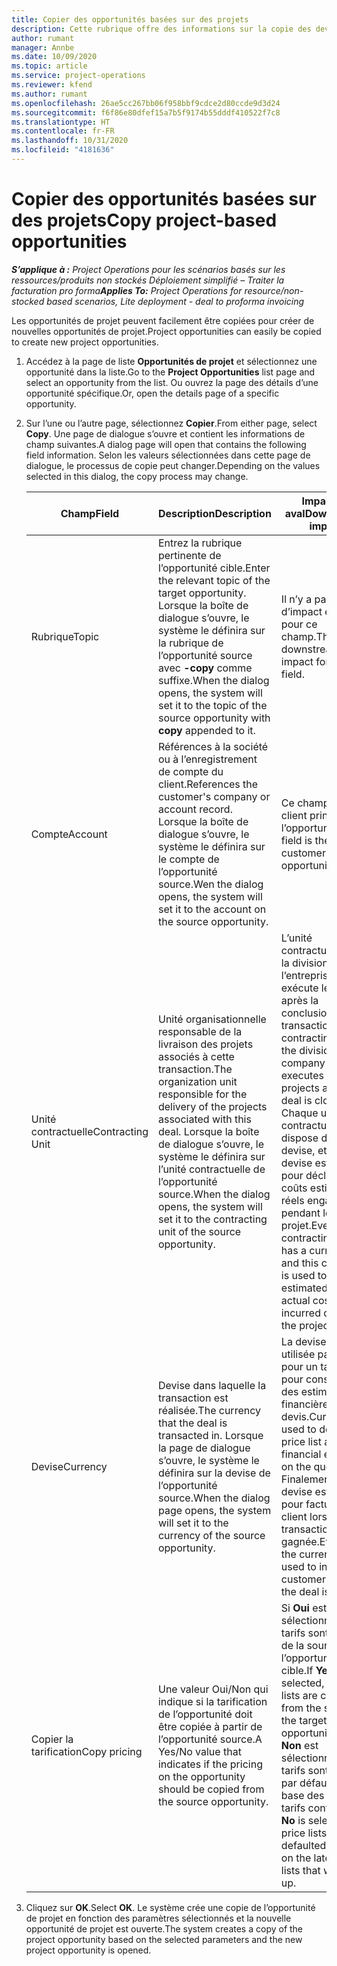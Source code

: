 ```yaml
---
title: Copier des opportunités basées sur des projets
description: Cette rubrique offre des informations sur la copie des devis selon les opportunités dans Project Operations.
author: rumant
manager: Annbe
ms.date: 10/09/2020
ms.topic: article
ms.service: project-operations
ms.reviewer: kfend
ms.author: rumant
ms.openlocfilehash: 26ae5cc267bb06f958bbf9cdce2d80ccde9d3d24
ms.sourcegitcommit: f6f86e80dfef15a7b5f9174b55dddf410522f7c8
ms.translationtype: HT
ms.contentlocale: fr-FR
ms.lasthandoff: 10/31/2020
ms.locfileid: "4181636"
---
```

# <a name="copy-project-based-opportunities"></a><span data-ttu-id="d2756-103">Copier des opportunités basées sur des projets</span><span class="sxs-lookup"><span data-stu-id="d2756-103">Copy project-based opportunities</span></span>

<span data-ttu-id="d2756-104">_**S’applique à :** Project Operations pour les scénarios basés sur les ressources/produits non stockés Déploiement simplifié – Traiter la facturation pro forma_</span><span class="sxs-lookup"><span data-stu-id="d2756-104">_**Applies To:** Project Operations for resource/non-stocked based scenarios, Lite deployment - deal to proforma invoicing_</span></span>


<span data-ttu-id="d2756-105">Les opportunités de projet peuvent facilement être copiées pour créer de nouvelles opportunités de projet.</span><span class="sxs-lookup"><span data-stu-id="d2756-105">Project opportunities can easily be copied to create new project opportunities.</span></span> 

1. <span data-ttu-id="d2756-106">Accédez à la page de liste **Opportunités de projet** et sélectionnez une opportunité dans la liste.</span><span class="sxs-lookup"><span data-stu-id="d2756-106">Go to the **Project Opportunities** list page and select an opportunity from the list.</span></span> <span data-ttu-id="d2756-107">Ou ouvrez la page des détails d’une opportunité spécifique.</span><span class="sxs-lookup"><span data-stu-id="d2756-107">Or, open the details page of a specific opportunity.</span></span> 
2. <span data-ttu-id="d2756-108">Sur l’une ou l’autre page, sélectionnez **Copier**.</span><span class="sxs-lookup"><span data-stu-id="d2756-108">From either page, select **Copy**.</span></span> <span data-ttu-id="d2756-109">Une page de dialogue s’ouvre et contient les informations de champ suivantes.</span><span class="sxs-lookup"><span data-stu-id="d2756-109">A dialog page will open that contains the following field information.</span></span> <span data-ttu-id="d2756-110">Selon les valeurs sélectionnées dans cette page de dialogue, le processus de copie peut changer.</span><span class="sxs-lookup"><span data-stu-id="d2756-110">Depending on the values selected in this dialog, the copy process may change.</span></span>

    | <span data-ttu-id="d2756-111">**Champ**</span><span class="sxs-lookup"><span data-stu-id="d2756-111">**Field**</span></span> | <span data-ttu-id="d2756-112">**Description**</span><span class="sxs-lookup"><span data-stu-id="d2756-112">**Description**</span></span> | <span data-ttu-id="d2756-113">**Impact en aval**</span><span class="sxs-lookup"><span data-stu-id="d2756-113">**Downstream impact**</span></span> |
    | --- | --- | --- |
    | <span data-ttu-id="d2756-114">Rubrique</span><span class="sxs-lookup"><span data-stu-id="d2756-114">Topic</span></span> | <span data-ttu-id="d2756-115">Entrez la rubrique pertinente de l’opportunité cible.</span><span class="sxs-lookup"><span data-stu-id="d2756-115">Enter the relevant topic of the target opportunity.</span></span> <span data-ttu-id="d2756-116">Lorsque la boîte de dialogue s’ouvre, le système le définira sur la rubrique de l’opportunité source avec **-copy** comme suffixe.</span><span class="sxs-lookup"><span data-stu-id="d2756-116">When the dialog opens, the system will set it to the topic of the source opportunity with **copy** appended to it.</span></span> | <span data-ttu-id="d2756-117">Il n’y a pas d’impact en aval pour ce champ.</span><span class="sxs-lookup"><span data-stu-id="d2756-117">There's no downstream impact for this field.</span></span> |
    | <span data-ttu-id="d2756-118">Compte</span><span class="sxs-lookup"><span data-stu-id="d2756-118">Account</span></span> | <span data-ttu-id="d2756-119">Références à la société ou à l’enregistrement de compte du client.</span><span class="sxs-lookup"><span data-stu-id="d2756-119">References the customer's company or account record.</span></span> <span data-ttu-id="d2756-120">Lorsque la boîte de dialogue s’ouvre, le système le définira sur le compte de l’opportunité source.</span><span class="sxs-lookup"><span data-stu-id="d2756-120">Wen the dialog opens, the system will set it to the account on the source opportunity.</span></span> | <span data-ttu-id="d2756-121">Ce champ est le client principal de l’opportunité.</span><span class="sxs-lookup"><span data-stu-id="d2756-121">This field is the primary customer on the opportunity.</span></span> |
    | <span data-ttu-id="d2756-122">Unité contractuelle</span><span class="sxs-lookup"><span data-stu-id="d2756-122">Contracting Unit</span></span> | <span data-ttu-id="d2756-123">Unité organisationnelle responsable de la livraison des projets associés à cette transaction.</span><span class="sxs-lookup"><span data-stu-id="d2756-123">The organization unit responsible for the delivery of the projects associated with this deal.</span></span> <span data-ttu-id="d2756-124">Lorsque la boîte de dialogue s’ouvre, le système le définira sur l’unité contractuelle de l’opportunité source.</span><span class="sxs-lookup"><span data-stu-id="d2756-124">When the dialog opens, the system will set it to the contracting unit of the source opportunity.</span></span> | <span data-ttu-id="d2756-125">L’unité contractuelle est la division de l’entreprise qui exécute les projets après la conclusion de la transaction.</span><span class="sxs-lookup"><span data-stu-id="d2756-125">The contracting unit is the division of the company that executes the projects after the deal is closed.</span></span> <span data-ttu-id="d2756-126">Chaque unité contractuelle dispose d’une devise, et cette devise est utilisée pour déclarer les coûts estimés et réels engagés pendant le projet.</span><span class="sxs-lookup"><span data-stu-id="d2756-126">Every contracting unit has a currency, and this currency is used to report estimated and actual costs incurred during the project.</span></span> |
    | <span data-ttu-id="d2756-127">Devise</span><span class="sxs-lookup"><span data-stu-id="d2756-127">Currency</span></span> | <span data-ttu-id="d2756-128">Devise dans laquelle la transaction est réalisée.</span><span class="sxs-lookup"><span data-stu-id="d2756-128">The currency that the deal is transacted in.</span></span> <span data-ttu-id="d2756-129">Lorsque la page de dialogue s’ouvre, le système le définira sur la devise de l’opportunité source.</span><span class="sxs-lookup"><span data-stu-id="d2756-129">When the dialog page opens, the system will set it to the currency of the source opportunity.</span></span> | <span data-ttu-id="d2756-130">La devise est utilisée par défaut pour un tarif et pour construire des estimations financières sur le devis.</span><span class="sxs-lookup"><span data-stu-id="d2756-130">Currency is used to default a price list and build financial estimates on the quote.</span></span> <span data-ttu-id="d2756-131">Finalement, la devise est utilisée pour facturer le client lorsque la transaction est gagnée.</span><span class="sxs-lookup"><span data-stu-id="d2756-131">Eventually, the currency is used to invoice the customer when the deal is won.</span></span> |
    | <span data-ttu-id="d2756-132">Copier la tarification</span><span class="sxs-lookup"><span data-stu-id="d2756-132">Copy pricing</span></span> | <span data-ttu-id="d2756-133">Une valeur Oui/Non qui indique si la tarification de l’opportunité doit être copiée à partir de l’opportunité source.</span><span class="sxs-lookup"><span data-stu-id="d2756-133">A Yes/No value that indicates if the pricing on the opportunity should be copied from the source opportunity.</span></span> | <span data-ttu-id="d2756-134">Si **Oui** est sélectionné, les tarifs sont copiés de la source vers l’opportunité cible.</span><span class="sxs-lookup"><span data-stu-id="d2756-134">If **Yes** is selected, price lists are copied from the source to the target opportunity.</span></span> <span data-ttu-id="d2756-135">Si **Non** est sélectionné, les tarifs sont définis par défaut sur la base des derniers tarifs configurés.</span><span class="sxs-lookup"><span data-stu-id="d2756-135">If **No** is selected, price lists are defaulted based on the latest price lists that were set up.</span></span> |

3. <span data-ttu-id="d2756-136">Cliquez sur **OK**.</span><span class="sxs-lookup"><span data-stu-id="d2756-136">Select **OK**.</span></span> <span data-ttu-id="d2756-137">Le système crée une copie de l’opportunité de projet en fonction des paramètres sélectionnés et la nouvelle opportunité de projet est ouverte.</span><span class="sxs-lookup"><span data-stu-id="d2756-137">The system creates a copy of the project opportunity based on the selected parameters and the new project opportunity is opened.</span></span>
